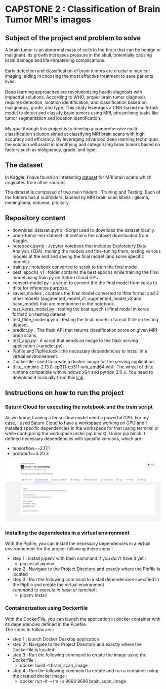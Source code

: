 # CAPSTONE 2 : Classification of Brain Tumor MRI's images

## Subject of the project and problem to solve

A brain tumor is an abnormal mass of cells in the brain that can be benign or malignant. Its growth increases pressure in the skull, potentially causing brain damage and life-threatening complications.
<br><br>Early detection and classification of brain tumors are crucial in medical imaging, aiding in choosing the most effective treatment to save patients' lives.
<br><br>Deep learning approaches are revolutionizing health diagnosis with impactful solutions. According to WHO, proper brain tumor diagnosis requires detection, location identification, and classification based on malignancy, grade, and type. This study leverages a CNN-based multi-task model to detect and classify brain tumors using MRI, streamlining tasks like tumor segmentation and location identification.
<br><br>My goal through this project is to develop a comprehensive multi-classification solution aimed at classifying MRI brain scans with high accuracy and efficiency. By leveraging advanced deep learning techniques, the solution will assist in identifying and categorizing brain tumors based on factors such as malignancy, grade, and type.

## The dataset

In Kaggle, I have found an interesting [dataset](https://www.kaggle.com/datasets/masoudnickparvar/brain-tumor-mri-dataset) for MRI brain scans which originates from other sources.

The dataset is composed of two main folders : Training and Testing. Each of the folders has 4 subfolders, labeled by MRI brain scan labels : glioma, meningioma, notumor, pituitary.

## Repository content
- download_dataset.ipynb : Script used to download the dataset locally.
- brain-tumor-mri-dataset : it contains the dataset downloaded from Kaggle. 
- notebook.ipynb : Jypyter notebook that includes Exploratory Data Analysis (EDA), training the models and fine-tuning them, testing various models at the end and saving the final model (and some specific models).
- train.py : notebook converted to scrpit to train the final model.
- best_epochs_v1 : folder contains the best epochs while training the final model using train.py on Saturn Cloud GPU.
- convert-model.py : a script to convert the the final model from keras to tflite for inference purpose.
- saved_models : contains the final model converted to tflite format and 3 other models (augmented_model_v1, augmented_model_v2 and base_model) that are mentionned in the notebook.
- test_keras_model.py : testing the best epoch (=final model in keras format) on testing dataset. 
- test_tflite_model.ipynb : testing the final model in format tflite on testing dataset.
- predict.py : The flask API that returns classification score on given MRI brain scans.
- test_app.py : A script that sends an image to the flask serving application (=predict.py). 
- Pipfile and Pipfile.lock : the necessary dependencies to install in a virtual environnement.
- Dockerfile : used to create a docker image for the serving application.
- tflite_runtime-2.13.0-cp311-cp311-win_amd64.whl : The wheel of tflite runtime compatible with windows x64 and python 3.11.x. You need to download it manually from this [link](https://github.com/NexelOfficial/tflite-runtime-win/tree/main/win_amd64).


## Instructions on how to run the project

### Saturn Cloud for executing the notebook and the train script
As we know, training a tensorflow model need a powerful GPU. For my case, I used Saturn Cloud to have a workspace working on GPU and I installed specific dependencies in the workspace for that (using terminal or while configuring the workspace under pip block). Under pip block, I defined necessary dependencies with specific versions, which are :
- tensorflow==2.17.1
- protobuf==3.20.3

![alt text](<saturn cloud pip.png>)

### Installing the dependecies in a virtual environment
With the Pipfile, you can install the necessary dependencies in a virtual environnement for the project following these steps :
- step 1 : install pipenv with bash command if you don't have it yet : 
  - pip install pipenv
- step 2 : Navigate to the Project Directory and exactly where the Pipfile is located
- step 3 : Run the following command to install dependencies specified in the Pipfile and create the virtual environment
  <br>*command to execute in bash or terminal* : 
  - pipenv install

### Containerization using Dockerfile
With the DockerFile, you can launch the application in docker container with its dependencies defined in the Pipefile. 
<br>The steps to follow are :
- step 1 : launch Docker Desktop application
- step 2 : Navigate to the Project Directory and exactly where the Dockerfile is located
- step 3 : Run the following command to create the image using the Dockerfile : 
  - docker build -t brain_scan_image .
- step 4 : Run the following command to create and run a container using the created docker image : 
  - docker run -it --rm -p 9696:9696 brain_scan_image